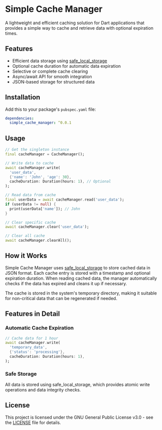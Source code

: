 # Simple Cache Manager

A lightweight and efficient caching solution for Dart applications that provides a simple way to cache and retrieve data with optional expiration times.

## Features

- Efficient data storage using [safe_local_storage](https://pub.dev/packages/safe_local_storage)
- Optional cache duration for automatic data expiration
- Selective or complete cache clearing
- Async/await API for smooth integration
- JSON-based storage for structured data

## Installation

Add this to your package's `pubspec.yaml` file:

```yaml
dependencies:
  simple_cache_manager: ^0.0.1
```

## Usage

```dart
// Get the singleton instance
final cacheManager = CacheManager();

// Write data to cache
await cacheManager.write(
  'user_data',
  {'name': 'John', 'age': 30},
  cacheDuration: Duration(hours: 1), // Optional
);

// Read data from cache
final userData = await cacheManager.read('user_data');
if (userData != null) {
  print(userData['name']); // John
}

// Clear specific cache
await cacheManager.clear('user_data');

// Clear all cache
await cacheManager.clearAll();
```

## How it Works

Simple Cache Manager uses [safe_local_storage](https://pub.dev/packages/safe_local_storage) to store cached data in JSON format. Each cache entry is stored with a timestamp and optional expiration duration. When reading cached data, the manager automatically checks if the data has expired and cleans it up if necessary.

The cache is stored in the system's temporary directory, making it suitable for non-critical data that can be regenerated if needed.

## Features in Detail

### Automatic Cache Expiration

```dart
// Cache data for 1 hour
await cacheManager.write(
  'temporary_data',
  {'status': 'processing'},
  cacheDuration: Duration(hours: 1),
);
```

### Safe Storage

All data is stored using safe_local_storage, which provides atomic write operations and data integrity checks.

## License

This project is licensed under the GNU General Public License v3.0 - see the [LICENSE](LICENSE) file for details.
